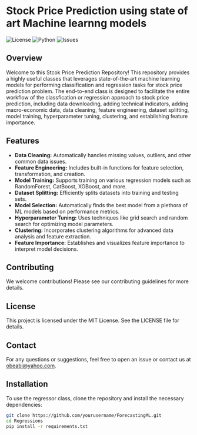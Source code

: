 
# Stock Price Prediction using state of art Machine learnng models

![License](https://img.shields.io/badge/license-AbiolaObembe-blue.svg)
![Python](https://img.shields.io/badge/python-3.7%2B-blue.svg)
![Issues](https://img.shields.io/github/issues/obeabi/Regressions.svg)

## Overview

Welcome to this Stcok Price Prediction Repository! This repository provides a highly useful classes that leverages state-of-the-art machine learning models for performing classification and regression tasks for stock price prediction problem. The end-to-end class is designed to facilitate the entire workflow of the classfication or regression approach to stock price prediction, including data downloading, adding technical indicators, adding macro-economic data, data cleaning, feature engineering, dataset splitting, model training, hyperparameter tuning, clustering, and establishing feature importance.

## Features

- **Data Cleaning:** Automatically handles missing values, outliers, and other common data issues.
- **Feature Engineering:** Includes built-in functions for feature selection, transformation, and creation.
- **Model Training:** Supports training on various regression models such as RandomForest, CatBoost, XGBoost, and more.
- **Dataset Splitting:** Efficiently splits datasets into training and testing sets.
- **Model Selection:** Automatically finds the best model from a plethora of ML models based on performance metrics.
- **Hyperparameter Tuning:** Uses techniques like grid search and random search for optimizing model parameters.
- **Clustering:** Incorporates clustering algorithms for advanced data analysis and feature extraction.
- **Feature Importance:** Establishes and visualizes feature importance to interpret model decisions.

## Contributing
We welcome contributions! Please see our contributing guidelines for more details.

## License
This project is licensed under the MIT License. See the LICENSE file for details.

## Contact
For any questions or suggestions, feel free to open an issue or contact us at obeabi@yahoo.com.

## Installation

To use the regressor class, clone the repository and install the necessary dependencies:

```sh
git clone https://github.com/yourusername/ForecastingML.git
cd Regressions
pip install -r requirements.txt




